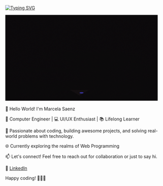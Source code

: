 

[![Typing SVG](https://readme-typing-svg.herokuapp.com?font=Fira+Code&pause=1000&color=F743AC&background=FEE8FFDB&center=true&vCenter=true&width=435&lines=Design+with+purpose+%F0%9F%A6%84+.+.+.;+.+.+.+Code+with+flair!+%E2%9C%A8)](https://git.io/typing-svg)

[![](https://github.com/M-SaenzM/M-SaenzM/blob/main/Assets/header.gif)](https://github.com/M-SaenzM)

<!---
![MasterHead](https://github.com/M-SaenzM/M-SaenzM/blob/main/Assets/Banner.png)
-->


👋 Hello World! I'm Marcela Saenz

🚀 Computer Engineer | 💻 UI/UX Enthusiast | 📚 Lifelong Learner

🌟 Passionate about coding, building awesome projects, and solving real-world problems with technology.

🌐 Currently exploring the realms of Web Programming

📫 Let's connect! Feel free to reach out for collaboration or just to say hi.

🔗 [LinkedIn](https://www.linkedin.com/in/your-linkedin-profile)

Happy coding! 👩🏻‍💻
